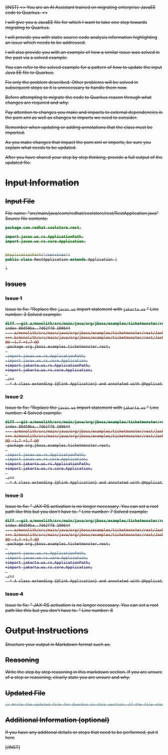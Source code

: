 
<s>[INST] <<SYS>>
You are an AI Assistant trained on migrating enterprise JavaEE code to Quarkus.
<</SYS>>

I will give you a JavaEE file for which I want to take one step towards migrating to Quarkus.

I will provide you with static source code analysis information highlighting an issue which needs to be addressed.

I will also provide you with an example of how a similar issue was solved in the past via a solved example.

You can refer to the solved example for a pattern of how to update the input Java EE file to Quarkus.

Fix only the problem described. Other problems will be solved in subsequent steps so it is unnecessary to handle them now.

Before attempting to migrate the code to Quarkus reason through what changes are required and why.

Pay attention to changes you make and impacts to external dependencies in the pom.xml as well as changes to imports we need to consider.

Remember when updating or adding annotations that the class must be imported.

As you make changes that impact the pom.xml or imports, be sure you explain what needs to be updated.

After you have shared your step by step thinking, provide a full output of the updated file.
# Input Information

## Input File

File name: "src/main/java/com/redhat/coolstore/rest/RestApplication.java"
Source file contents:
```java
package com.redhat.coolstore.rest;

import javax.ws.rs.ApplicationPath;
import javax.ws.rs.core.Application;


@ApplicationPath("/services")
public class RestApplication extends Application {

}

```

## Issues

### Issue 1
Issue to fix: "Replace the `javax.ws` import statement with `jakarta.ws` "
Line number: 3
Solved example:
```diff
diff --git a/monolith/src/main/java/org/jboss/examples/ticketmonster/rest/JaxRsActivator.java b/monolith/src/main/java/org/jboss/examples/ticketmonster/rest/JaxRsActivator.java
index 88d59ba..7d62ff8 100644
--- a/monolith/src/main/java/org/jboss/examples/ticketmonster/rest/JaxRsActivator.java
+++ b/monolith/src/main/java/org/jboss/examples/ticketmonster/rest/JaxRsActivator.java
@@ -1,7 +1,7 @@
 package org.jboss.examples.ticketmonster.rest;
 
-import javax.ws.rs.ApplicationPath;
-import javax.ws.rs.core.Application;
+import jakarta.ws.rs.ApplicationPath;
+import jakarta.ws.rs.core.Application;
 
 /**
  * A class extending {@link Application} and annotated with @ApplicationPath is the Java EE
```
### Issue 2
Issue to fix: "Replace the `javax.ws` import statement with `jakarta.ws` "
Line number: 4
Solved example:
```diff
diff --git a/monolith/src/main/java/org/jboss/examples/ticketmonster/rest/JaxRsActivator.java b/monolith/src/main/java/org/jboss/examples/ticketmonster/rest/JaxRsActivator.java
index 88d59ba..7d62ff8 100644
--- a/monolith/src/main/java/org/jboss/examples/ticketmonster/rest/JaxRsActivator.java
+++ b/monolith/src/main/java/org/jboss/examples/ticketmonster/rest/JaxRsActivator.java
@@ -1,7 +1,7 @@
 package org.jboss.examples.ticketmonster.rest;
 
-import javax.ws.rs.ApplicationPath;
-import javax.ws.rs.core.Application;
+import jakarta.ws.rs.ApplicationPath;
+import jakarta.ws.rs.core.Application;
 
 /**
  * A class extending {@link Application} and annotated with @ApplicationPath is the Java EE
```
### Issue 3
Issue to fix: "
 JAX-RS activation is no longer necessary. You can set a root path like this but you don't have to.
 "
Line number: 7
Solved example:
```diff
diff --git a/monolith/src/main/java/org/jboss/examples/ticketmonster/rest/JaxRsActivator.java b/monolith/src/main/java/org/jboss/examples/ticketmonster/rest/JaxRsActivator.java
index 88d59ba..7d62ff8 100644
--- a/monolith/src/main/java/org/jboss/examples/ticketmonster/rest/JaxRsActivator.java
+++ b/monolith/src/main/java/org/jboss/examples/ticketmonster/rest/JaxRsActivator.java
@@ -1,7 +1,7 @@
 package org.jboss.examples.ticketmonster.rest;
 
-import javax.ws.rs.ApplicationPath;
-import javax.ws.rs.core.Application;
+import jakarta.ws.rs.ApplicationPath;
+import jakarta.ws.rs.core.Application;
 
 /**
  * A class extending {@link Application} and annotated with @ApplicationPath is the Java EE
```
### Issue 4
Issue to fix: "
 JAX-RS activation is no longer necessary. You can set a root path like this but you don't have to.
 "
Line number: 8
# Output Instructions

Structure your output in Markdown format such as:

## Reasoning

Write the step by step reasoning in this markdown section. If you are unsure of a step or reasoning, clearly state you are unsure and why.

## Updated File

```java
// Write the updated file for Quarkus in this section. If the file should be removed, make the content of the updated file a comment explaining it should be removed.
```

## Additional Information (optional)

If you have any additonal details or steps that need to be performed, put it here

[/INST]
